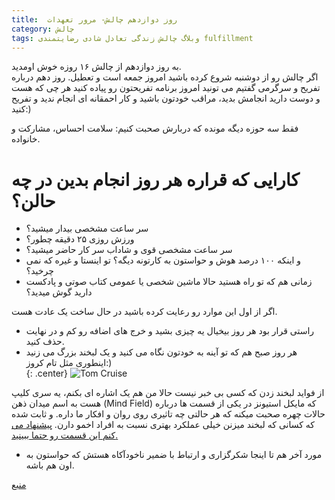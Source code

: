 ```yaml
---
title:  روز دوازدهم چالش- مرور تعهدات 
category: چالش
tags: وبلاگ چالش زندگی تعادل شادی رضایتمندی fulfillment
---
```


 به روز دوازدهم از چالش ۱۶ روزه خوش اومدید. <br/>
اگر چالش رو از دوشنبه شروع کرده باشید امروز جمعه است و تعطیل. روز دهم درباره تفریح و سرگرمی گفتیم می تونید امروز برنامه تفریحتون رو پیاده کنید هر چی که هست و دوست دارید انجامش بدید، مراقب خودتون باشید و کار احمقانه ای انجام ندید و تفریح کنید:)

فقط سه حوزه دیگه مونده که دربارش صحبت کنیم: سلامت احساس، مشارکت و خانواده.

# کارایی که قراره هر روز انجام بدین در چه حالن؟

  * سر ساعت مشخصی بیدار میشید؟
  * ورزش روزی ۲۵ دقیقه چطور؟
  * سر ساعت مشخصی قوی و شاداب سر کار حاضر میشید؟
  * و اینکه ۱۰۰ درصد هوش و حواستون به کارتونه دیگه؟ تو اینستا و غیره که نمی چرخید؟
  * زمانی هم که تو راه هستید حالا ماشین شخصی یا عمومی کتاب صوتی و پادکست دارید گوش میدید؟ 

اگر از اول این موارد رو رعایت کرده باشید در حال ساخت یک عادت هست.

  * راستی قرار بود هر روز بیخیال یه چیزی بشید و خرج های اضافه رو کم و در نهایت حذف کنید.
  * هر روز صبح هم که تو آینه به خودتون نگاه می کنید و یک لبخند بزرگ می زنید اینطوری مثل تام کروز:)<br/>
{: .center}
![Tom Cruise](https://m.media-amazon.com/images/M/MV5BMTk1MjM3NTU5M15BMl5BanBnXkFtZTcwMTMyMjAyMg@@._V1_UY317_CR14,0,214,317_AL_.jpg)


از فواید لبخند زدن که کسی بی خبر نیست حالا من هم یک اشاره ای بکنم، یه سری کلیپ هست به اسم میدان ذهن (Mind Field) که مایکل استیونز در یکی از قسمت ها درباره حالات چهره صحبت میکنه که هر حالتی چه تاثیری روی روان و افکار ما داره. و ثابت شده که کسانی که لبخند میزنن خیلی عملکرد بهتری نسبت به افراد اخمو دارن. [پیشنهاد می کنم این قسمت رو حتما ببینید.](https://www.youtube.com/watch?v=WY0j1cZtnp0&list=PLZRRxQcaEjA4qyEuYfAMCazlL0vQDkIj2&index=8&t=0s)

  * مورد آخر هم تا اینجا شکرگزاری و ارتباط با ضمیر ناخودآکاه هستش که حواستون به اون هم باشه.



[منبع](https://titaniumsuccess.com/podcast/renewing-your-commitments/)









